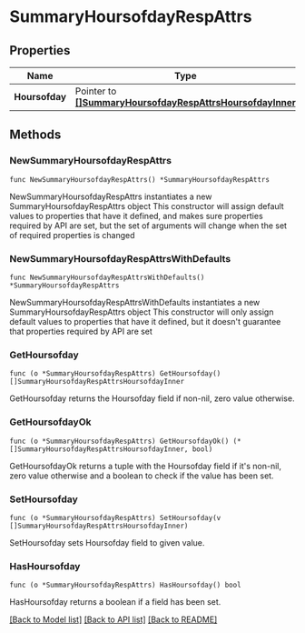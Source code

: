 # SummaryHoursofdayRespAttrs

## Properties

Name | Type | Description | Notes
------------ | ------------- | ------------- | -------------
**Hoursofday** | Pointer to [**[]SummaryHoursofdayRespAttrsHoursofdayInner**](SummaryHoursofdayRespAttrsHoursofdayInner.md) |  | [optional] 

## Methods

### NewSummaryHoursofdayRespAttrs

`func NewSummaryHoursofdayRespAttrs() *SummaryHoursofdayRespAttrs`

NewSummaryHoursofdayRespAttrs instantiates a new SummaryHoursofdayRespAttrs object
This constructor will assign default values to properties that have it defined,
and makes sure properties required by API are set, but the set of arguments
will change when the set of required properties is changed

### NewSummaryHoursofdayRespAttrsWithDefaults

`func NewSummaryHoursofdayRespAttrsWithDefaults() *SummaryHoursofdayRespAttrs`

NewSummaryHoursofdayRespAttrsWithDefaults instantiates a new SummaryHoursofdayRespAttrs object
This constructor will only assign default values to properties that have it defined,
but it doesn't guarantee that properties required by API are set

### GetHoursofday

`func (o *SummaryHoursofdayRespAttrs) GetHoursofday() []SummaryHoursofdayRespAttrsHoursofdayInner`

GetHoursofday returns the Hoursofday field if non-nil, zero value otherwise.

### GetHoursofdayOk

`func (o *SummaryHoursofdayRespAttrs) GetHoursofdayOk() (*[]SummaryHoursofdayRespAttrsHoursofdayInner, bool)`

GetHoursofdayOk returns a tuple with the Hoursofday field if it's non-nil, zero value otherwise
and a boolean to check if the value has been set.

### SetHoursofday

`func (o *SummaryHoursofdayRespAttrs) SetHoursofday(v []SummaryHoursofdayRespAttrsHoursofdayInner)`

SetHoursofday sets Hoursofday field to given value.

### HasHoursofday

`func (o *SummaryHoursofdayRespAttrs) HasHoursofday() bool`

HasHoursofday returns a boolean if a field has been set.


[[Back to Model list]](../README.md#documentation-for-models) [[Back to API list]](../README.md#documentation-for-api-endpoints) [[Back to README]](../README.md)


